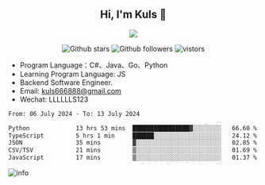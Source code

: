 <h2 align="center"> Hi, I'm Kuls 👋 </h2>
<p align="center">
    <p align="center">
        <img src=" https://avatars.githubusercontent.com/u/42165104?s=460&u=5c7fbf0bce7d4b38a15a44676e6f64b529e47598&v=4"/>
    </p>
    <p align="center">
      <img src="https://img.shields.io/github/stars/hellokuls?style=social" alt="Github stars" />
      <img src="https://img.shields.io/github/followers/hellokuls?style=social" alt="Github followers" />
      <img src="https://visitor-badge.glitch.me/badge?page_id=hellokuls.readme" alt="vistors" />
    </p>
</p>

- Program Language：C#、Java、Go、Python
- Learning Program Language: JS
- Backend Software Engineer.
- Email: kuls666888@gmail.com
- Wechat: LLLLLLS123

<!--START_SECTION:waka-->

```txt
From: 06 July 2024 - To: 13 July 2024

Python             13 hrs 53 mins  ████████████████▓░░░░░░░░   66.60 %
TypeScript         5 hrs 1 min     ██████░░░░░░░░░░░░░░░░░░░   24.12 %
JSON               35 mins         ▓░░░░░░░░░░░░░░░░░░░░░░░░   02.85 %
CSV/TSV            21 mins         ▒░░░░░░░░░░░░░░░░░░░░░░░░   01.69 %
JavaScript         17 mins         ▒░░░░░░░░░░░░░░░░░░░░░░░░   01.37 %
```

<!--END_SECTION:waka-->

![info](https://github-readme-stats.vercel.app/api?username=hellokuls&show_icons=true&count_private=true&hide=prs&theme=default_repocard)



